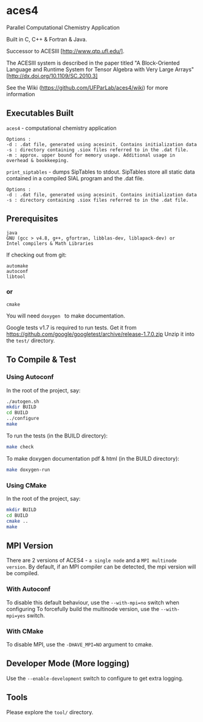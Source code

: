 aces4
=====

Parallel Computational Chemistry Application

Built in C, C++ & Fortran & Java.

Successor to ACESIII [http://www.qtp.ufl.edu/]. 

The ACESIII system is described in the paper titled "A Block-Oriented Language and Runtime System for Tensor Algebra with Very Large Arrays" [http://dx.doi.org/10.1109/SC.2010.3]

See the Wiki (https://github.com/UFParLab/aces4/wiki) for more information

Executables Built
-----------------

```aces4``` - computational chemistry application
```
Options : 
-d : .dat file, generated using acesinit. Contains initialization data
-s : directory containing .siox files referred to in the .dat file.
-m : approx. upper bound for memory usage. Additional usage in overhead & bookkeeping.
```

```print_siptables``` - dumps SipTables to stdout. SipTables store all static data contained in a compiled SIAL program and the .dat file.
```
Options :
-d : .dat file, generated using acesinit. Contains initialization data
-s : directory containing .siox files referred to in the .dat file.
```


Prerequisites
-------------
```
java
GNU (gcc > v4.8, g++, gfortran, libblas-dev, liblapack-dev) or
Intel compilers & Math Libraries
```

If checking out from git:
```
automake
autoconf
libtool
```

### or
```
cmake
```

You will need ```doxygen ``` to make documentation.

Google tests v1.7 is required to run tests. 
Get it from https://github.com/google/googletest/archive/release-1.7.0.zip
Unzip it into the ```test/``` directory.


To Compile & Test
-----------------
### Using Autoconf
In the root of the project, say:
```BASH
./autogen.sh
mkdir BUILD
cd BUILD
../configure
make 
```
To run the tests (in the BUILD directory):
```BASH
make check
```
To make doxygen documentation pdf & html (in the BUILD directory):
```BASH
make doxygen-run
```

### Using CMake
In the root of the project, say:
```BASH
mkdir BUILD
cd BUILD
cmake ..
make
```

MPI Version
-----------
There are 2 versions of ACES4 - ```a single node``` and a ```MPI multinode version```.
By default, if an MPI compiler can be detected, the mpi version will be compiled. 

### With Autoconf
To disable this default behaviour, use the ```--with-mpi=no``` switch when configuring 
To forcefully build the multinode version, use the ```--with-mpi=yes``` switch.

### With CMake
To disable MPI, use the ```-DHAVE_MPI=NO``` argument to cmake.

Developer Mode (More logging)
-----------------------------
Use the ```--enable-development``` switch to configure to get extra logging.


Tools
-----
Please explore the ```tool/``` directory.
